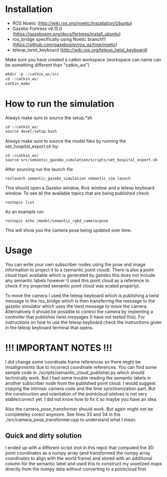 # Installation

* ROS Noetic (http://wiki.ros.org/noetic/Installation/Ubuntu)
* Gazebo Fortress v6.15.0 (https://gazebosim.org/docs/fortress/install_ubuntu)
* ros_bridge specifically using Noetic branch!!! (https://github.com/gazebosim/ros_gz/tree/noetic)
* teleop_twist_keyboard (http://wiki.ros.org/teleop_twist_keyboard)

Make sure you have created a catkin workspace (workspace can name can be something different than "catkin_ws")

```python
mkdir -p ~/catkin_ws/src
cd ~/catkin_ws/
catkin_make
```

# How to run the simulation

Always make sure to source the setup.*sh

```python
cd ~/catkin_ws/
source devel/setup.bash
```

Always make sure to source the model files by running the set_hospital_export.sh by:

```
cd ~/catkin_ws/
source src/semantic_gazebo_simulation/scripts/set_hospital_export.sh
```

After sourcing run the launch file

```
roslaunch semantic_gazebo_simulation semantic_sim.launch
```

This should open a Gazebo window, Rviz window and a teleop keyboard window. To see all the available topics that are being published check

```
rostopic list
```

As an example run

```
rostopic echo /model/semantic_rgbd_camera/pose 
```

This will show you the camera pose being updated over time. 

# Usage

You can write your own subscriber nodes using the pose and image information to project it to a (semantic point cloud). There is also a point cloud topic available which is generated by gazebo this does not include any semantic labels however (I used this point cloud as a reference to check if my projected semantic point cloud was scaled properly).

To move the camera I used the teleop keyboard which is publishing a twist message to the ros_bridge which is then transferring the message to the gazebo simulator which uses the tiwst message to move the camera. Alternatively it should be possible to control the camera by implenting a controller that publishes twist messages (I have not tested this). For instructions on how to use the teleop keyboard check the instructions given in the teleop keyboard terminal that opens.

# !!! IMPORTANT NOTES !!!
I did change some coordinate frame references so there might be misalignments due to incorrect coordinate references. You can find some sample code in ./scripts/semantic_cloud_publisher.py which should technically work. But I had some trouble reading the semantic labels in another subscriber node from the published point cloud. I would suggest copying the intrinsic camera code and the time synchronization part. But the construction and orientation of the pointcloud istelves is not very stable/correct yet. I did not know how to fix it so maybe you have an idea. 

Also the camera_pose_transformer should work. But again might not be completeley corect anymore. 
See lines 33 and 34 in the ./src/camera_pose_transformer.cpp to understand what I mean.

## Quick and dirty solution
I ended up with a different script (not in this repo) that computed the 3D point coordinates as a numpy array (and transformed the numpy array coordinates to align with the world frame) and stored with an additional column for the semantic label and used this to construct my voxelized maps directly from the numpy data without converting to a pointcloud first.